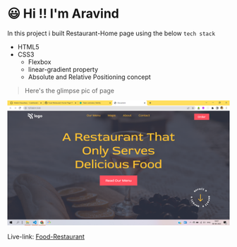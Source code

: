 # :smiley: Hi !! I'm Aravind

In this project i built Restaurant-Home page using the below `tech stack`

- HTML5
- CSS3
  - Flexbox
  - linear-gradient property
  - Absolute and Relative Positioning concept

> Here's the glimpse pic of page

![project-02](./assets/project-02.png)

Live-link: [Food-Restaurant](https://food-restaurant-home-project-02.netlify.app/)
